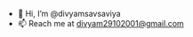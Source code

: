 - 👋 Hi, I’m @divyamsavsaviya
- 📫 Reach me at divyam29102001@gmail.com

<!---
divyamsavsaviya/divyamsavsaviya is a ✨ special ✨ repository because its `README.md` (this file) appears on your GitHub profile.
You can click the Preview link to take a look at your changes.
--->

